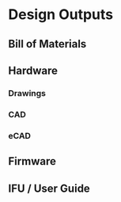 # Design Outputs

## Bill of Materials

## Hardware

### Drawings

### CAD

### eCAD

## Firmware

## IFU / User Guide

